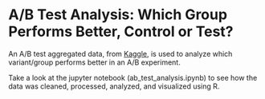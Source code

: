 # A/B Test Analysis: Which Group Performs Better, Control or Test?

An A/B test aggregated data, from [Kaggle](https://www.kaggle.com/datasets/sergylog/ab-test-aggregated-data/data), is used to analyze which variant/group performs better in an A/B experiment.

Take a look at the jupyter notebook (ab_test_analysis.ipynb) to see how the data was cleaned, processed, analyzed, and visualized using R.